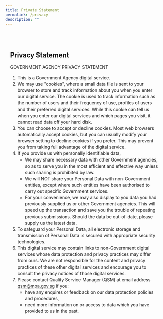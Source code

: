 ```yaml
---
title: Private Statement
permalink: /privacy
description: ""
---
```

<style>
	body {font-size:14px;line-height:1.42857143;}
	h1, h2, h3, h4, h5, h6 {line-height:1.1;}
	a[href$=".pdf"] {margin-left:0;}
	a[href$=".pdf"]:before {display:none;}
	.content p, .content li {margin:0 0 15px;font-size:inherit;line-height:inherit;}
	.content ol, .content ul {margin:0 0 15px 15px;font-size:inherit;line-height:inherit;}
	.mobile {display:block!important;}
	.desktop {display:none!important;}
	.navbar-end, .is-search-bar {display:none;}
	#main-content .bp-section {padding:0;}
	#main-content .bp-section-pagetitle {display:none;}
	#main-content .bp-container {width:100%;max-width:100%;min-height:250px;padding:0!important;}
	#main-content .bp-container .row {margin:0;}
	#main-content .bp-container .col {padding:0;}
	#main-content .col.is-8 {width:100%;margin:0;}
	#main-content .col.is-1 {display:none;}
	@media(min-width:1280px) {
		.mobile {display:none!important;}
		.desktop {display:block!important;}
	}
	
	.par-main {padding:35px 15px;margin:0 auto;}
	.par-main .par-list-none {list-style:none;margin:0;}
	@media(min-width:992px) {
		.par-main {max-width:970px;}
	}
	@media(min-width:1024px) {
		.par-main {padding:35px 0;}
	}
	@media(min-width:1440px) {
		.par-main {max-width:1280px;}
	}
</style>

<div class="par-main">
	<h2>Privacy Statement</h2>
	<p>GOVERNMENT AGENCY PRIVACY STATEMENT</p>
	<ol>
		<li>This is a Government Agency digital service.</li>
		<li>We may use "cookies", where a small data file is sent to your browser to store and track information about you when you enter our digital service. The cookie is used to track information such as the number of users and their frequency of use, profiles of users and their preferred digital services. While this cookie can tell us when you enter our digital services and which pages you visit, it cannot read data off your hard disk.</li>
		<li>You can choose to accept or decline cookies. Most web browsers automatically accept cookies, but you can usually modify your browser setting to decline cookies if you prefer. This may prevent you from taking full advantage of the digital service.</li>
		<li>If you provide us with personally identifiable data,
			<ul>
				<li>We may share necessary data with other Government agencies, so as to serve you in the most efficient and effective way unless such sharing is prohibited by law.</li>
				<li>We will NOT share your Personal Data with non-Government entities, except where such entities have been authorised to carry out specific Government services.</li>
				<li>For your convenience, we may also display to you data you had previously supplied us or other Government agencies.  This will speed up the transaction and save you the trouble of repeating previous submissions. Should the data be out-of-date, please supply us the latest data.</li>
			</ul>
		</li>
		<li>To safeguard your Personal Data, all electronic storage and transmission of Personal Data is secured with appropriate security technologies.</li>
		<li>This digital service may contain links to non-Government digital services whose data protection and privacy practices may differ from ours. We are not responsible for the content and privacy practices of these other digital services and encourage you to consult the privacy notices of those digital services.</li>
		<li>Please contact Quality Service Manager (QSM) at email address <a href="mailto:qsm@mpa.gov.sg">qsm@mpa.gov.sg</a> if you:
			<ul>
				<li>have any enquires or feedback on our data protection policies and procedures,</li>
				<li>need more information on or access to data which you have provided to us in the past.</li>
			</ul>
		</li>
	</ol>
</div>